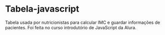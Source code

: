 # Tabela-javascript
Tabela usada por nutricionistas para calcular IMC e guardar informações de pacientes. Foi feita no curso introdutório de JavaScript da Alura.
